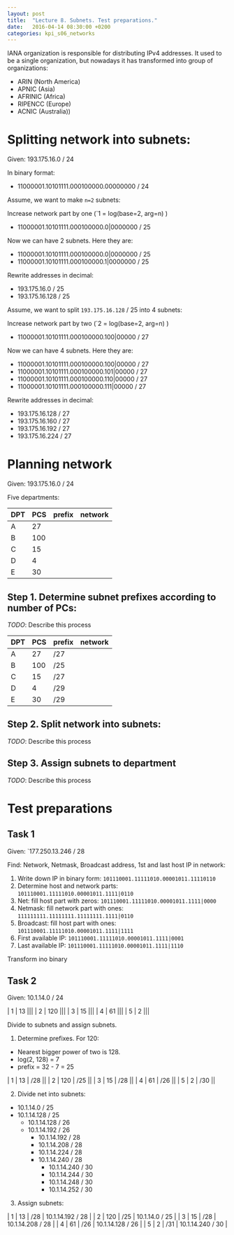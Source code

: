 ```yaml
---
layout: post
title:  "Lecture 8. Subnets. Test preparations."
date:   2016-04-14 08:30:00 +0200
categories: kpi_s06_networks
---
```


IANA organization is responsible for distributing IPv4 addresses. It used to be a single organization, but nowadays it has transformed into group of organizations:

- ARIN (North America)
- APNIC (Asia)
- AFRINIC (Africa)
- RIPENCC (Europe)
- ACNIC (Australia))

# Splitting network into subnets:
Given: 193.175.16.0 / 24

In binary format:

- 11000001.10101111.000100000.00000000 / 24

Assume, we want to make `n=2` subnets:

Increase network part by one (`1 = log(base=2, arg=n) )

- 11000001.10101111.000100000.0|0000000 / 25

Now we can have 2 subnets. Here they are:

- 11000001.10101111.000100000.0|0000000 / 25
- 11000001.10101111.000100000.1|0000000 / 25

Rewrite addresses in decimal:

- 193.175.16.0 / 25
- 193.175.16.128 / 25

Assume, we want to split `193.175.16.128` / 25 into 4 subnets:

Increase network part by two (`2 = log(base=2, arg=n) )

- 11000001.10101111.000100000.100|00000 / 27

Now we can have 4 subnets. Here they are:

- 11000001.10101111.000100000.100|00000 / 27
- 11000001.10101111.000100000.101|00000 / 27
- 11000001.10101111.000100000.110|00000 / 27
- 11000001.10101111.000100000.111|00000 / 27

Rewrite addresses in decimal:

- 193.175.16.128 / 27
- 193.175.16.160 / 27
- 193.175.16.192 / 27
- 193.175.16.224 / 27

# Planning network
Given: 193.175.16.0 / 24

Five departments:

|DPT|PCS| prefix | network |
|---|---|--------|---------|
|A  |27 |        |         |
|B  |100|        |         |
|C  |15 |        |         |
|D  |4  |        |         |
|E  |30 |        |         |

## Step 1. Determine subnet prefixes according to number of PCs:

_TODO_: Describe this process

|DPT|PCS| prefix | network |
|---|---|--------|---------|
|A  |27 | /27    |         |
|B  |100| /25    |         |
|C  |15 | /27    |         |
|D  |4  | /29    |         |
|E  |30 | /29    |         |

## Step 2. Split network into subnets:

_TODO_: Describe this process


## Step 3. Assign subnets to department

_TODO_: Describe this process


# Test preparations

## Task 1
Given: `177.250.13.246 / 28

Find: Network, Netmask, Broadcast address, 1st and last host IP in network:

1. Write down IP in binary form: `101110001.11111010.00001011.11110110`
2. Determine host and network parts: `101110001.11111010.00001011.1111|0110`
3. Net: fill host part with zeros: `101110001.11111010.00001011.1111|0000`
4. Netmask: fill network part with ones: `111111111.11111111.11111111.1111|0110`
5. Broadcast: fill host part with ones: `101110001.11111010.00001011.1111|1111`
6. First available IP: `101110001.11111010.00001011.1111|0001`
7. Last available IP: `101110001.11111010.00001011.1111|1110`

Transform ino binary

## Task 2

Given: 10.1.14.0 / 24

| 1 | 13  |||
| 2 | 120 |||
| 3 | 15  |||
| 4 | 61  |||
| 5 | 2   |||

Divide to subnets and assign subnets.

1. Determine prefixes. For 120:
  - Nearest bigger power of two is 128.
  - log(2, 128) = 7
  - prefix = 32 - 7 = 25

| 1 | 13  | /28 ||
| 2 | 120 | /25 ||
| 3 | 15  | /28 ||
| 4 | 61  | /26 ||
| 5 | 2   | /30 ||

2. Divide net into subnets:

- 10.1.14.0 / 25
- 10.1.14.128 / 25
  - 10.1.14.128 / 26
  - 10.1.14.192 / 26
    - 10.1.14.192 / 28
    - 10.1.14.208 / 28
    - 10.1.14.224 / 28
    - 10.1.14.240 / 28
      - 10.1.14.240 / 30
      - 10.1.14.244 / 30
      - 10.1.14.248 / 30
      - 10.1.14.252 / 30

3. Assign subnets:

| 1 | 13  | /28 | 10.1.14.192 / 28 |
| 2 | 120 | /25 | 10.1.14.0 / 25   |
| 3 | 15  | /28 | 10.1.14.208 / 28 |
| 4 | 61  | /26 | 10.1.14.128 / 26 |
| 5 | 2   | /31 | 10.1.14.240 / 30 |

